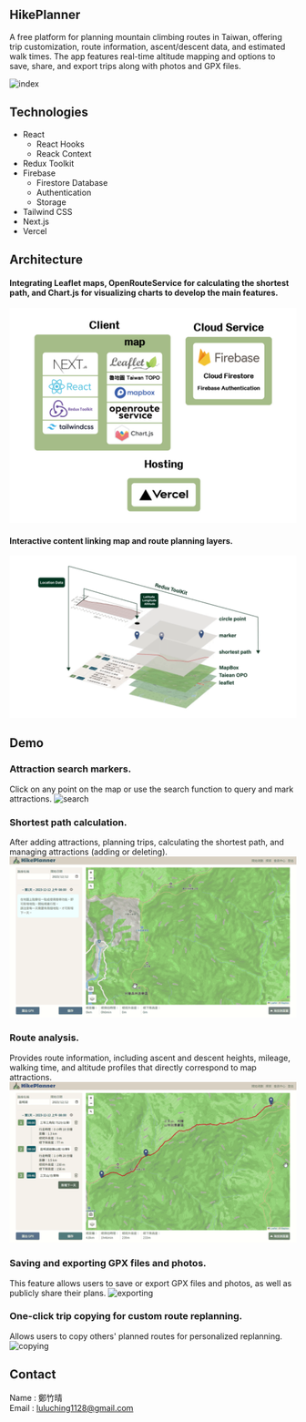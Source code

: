 
## HikePlanner

A free platform for planning mountain climbing routes in Taiwan, offering trip customization, route information, ascent/descent data, and estimated walk times. The app features real-time altitude mapping and options to save, share, and export trips along with photos and GPX files.

![index](public/readme/6.gif)

## Technologies
- React
  - React Hooks
  - Reack Context
- Redux Toolkit
- Firebase
  - Firestore Database
  - Authentication
  - Storage
- Tailwind CSS  
- Next.js
- Vercel

## Architecture

#### Integrating Leaflet maps, OpenRouteService for calculating the shortest path, and Chart.js for visualizing charts to develop the main features.
![technologies](public/readme/technologies.jpg)

#### Interactive content linking map and route planning layers.
![map](public/readme/map.gif)

## Demo

### Attraction search markers.
Click on any point on the map or use the search function to query and mark attractions.
![search](public/readme/1.gif)

### Shortest path calculation.
After adding attractions, planning trips, calculating the shortest path, and managing attractions (adding or deleting).
![path](public/readme/2.gif)

### Route analysis.
Provides route information, including ascent and descent heights, mileage, walking time, and altitude profiles that directly correspond to map attractions.
![analysis](public/readme/3.gif)

### Saving and exporting GPX files and photos.
This feature allows users to save or export GPX files and photos, as well as publicly share their plans.
![exporting](public/readme/4.gif)

### One-click trip copying for custom route replanning.
Allows users to copy others' planned routes for personalized replanning.
![copying](public/readme/5.gif)

## Contact
Name : 鄭竹晴  
Email : luluching1128@gmail.com

